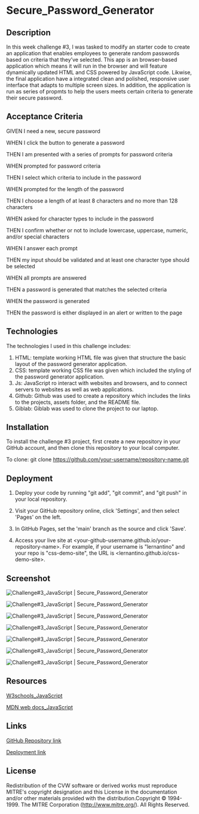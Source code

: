 # Secure_Password_Generator

## Description
In this week challenge #3, I was tasked to modify an starter code to create an application that enables employees to generate random passwords based on criteria that they’ve selected. This app is an browser-based application which means it will run in the browser and will feature dynamically updated HTML and CSS powered by JavaScript code. Likwise, the final application have a integrated clean and polished, responsive user interface that adapts to multiple screen sizes. In addition, the application is run as series of propmts to help the users meets certain criteria to generate their secure password.

## Acceptance Criteria
GIVEN I need a new, secure password

WHEN I click the button to generate a password

THEN I am presented with a series of prompts for password criteria

WHEN prompted for password criteria

THEN I select which criteria to include in the password

WHEN prompted for the length of the password

THEN I choose a length of at least 8 characters and no more than 128 characters

WHEN asked for character types to include in the password

THEN I confirm whether or not to include lowercase, uppercase, numeric, and/or special characters

WHEN I answer each prompt

THEN my input should be validated and at least one character type should be selected

WHEN all prompts are answered

THEN a password is generated that matches the selected criteria

WHEN the password is generated

THEN the password is either displayed in an alert or written to the page

## Technologies
The technologies I used in this challenge includes:
1. HTML: template working HTML file was given that structure the basic layout of the password generator application.
2. CSS: template working CSS file was given which included the styling of the password generator application.
3. Js: JavaScript ro interact with websites and browsers, and to connect servers to websites as well as web applications.
4.  Github: Github was used to create a repository which includes the links to the projects, assets folder, and the README file.
5. Giblab: Giblab was used to clone the project to our laptop.

## Installation

To install the challenge #3 project, first create a new repository in your GitHub account, and then clone this repository to your local computer.

To clone: git clone https://github.com/your-username/repository-name.git

## Deployment

1. Deploy your code by running "git add", "git commit", and "git push" in your local repository.

2. Visit your GitHub repository online, click 'Settings', and then select 'Pages' on the left.

3. In GitHub Pages, set the 'main' branch as the source and click 'Save'.

4. Access your live site at <your-github-username.github.io/your-repository-name>. For example, if your username is "lernantino" and your repo is "css-demo-site", the URL is <lernantino.github.io/css-demo-site>.

## Screenshot

 ![Challenge#3_JavaScript | Secure_Password_Generator](Assets/images/img_1.jpeg)
 
 
![Challenge#3_JavaScript | Secure_Password_Generator](Assets/images/img_2.png)


 ![Challenge#3_JavaScript | Secure_Password_Generator](Assets/images/img_3.png)
 
 
![Challenge#3_JavaScript | Secure_Password_Generator](Assets/images/img_4.png)


![Challenge#3_JavaScript | Secure_Password_Generator](Assets/images/img_5.png)


 ![Challenge#3_JavaScript | Secure_Password_Generator](Assets/images/img_6.png)
 
   ![Challenge#3_JavaScript | Secure_Password_Generator](Assets/images/img_7.png)
    

## Resources
[W3schools_JavaScript](https://www.w3schools.com/js/)

[MDN web docs_JavaScript](https://developer.mozilla.org/en-US/docs/Web/JavaScript)

## Links

[GitHub Repository link](https://github.com/MunibaP/Secure_Password_Generator.git)

[Deployment link](https://munibap.github.io/Secure_Password_Generator/)

## License

Redistribution of the CVW software or derived works must reproduce MITRE's copyright designation and this License in the documentation and/or other materials provided with the distribution.Copyright © 1994-1999. The MITRE Corporation (http://www.mitre.org/). All Rights Reserved.



